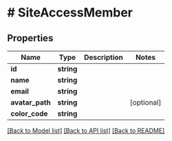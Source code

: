 # # SiteAccessMember

## Properties

Name | Type | Description | Notes
------------ | ------------- | ------------- | -------------
**id** | **string** |  |
**name** | **string** |  |
**email** | **string** |  |
**avatar_path** | **string** |  | [optional]
**color_code** | **string** |  |

[[Back to Model list]](../../README.md#models) [[Back to API list]](../../README.md#endpoints) [[Back to README]](../../README.md)
